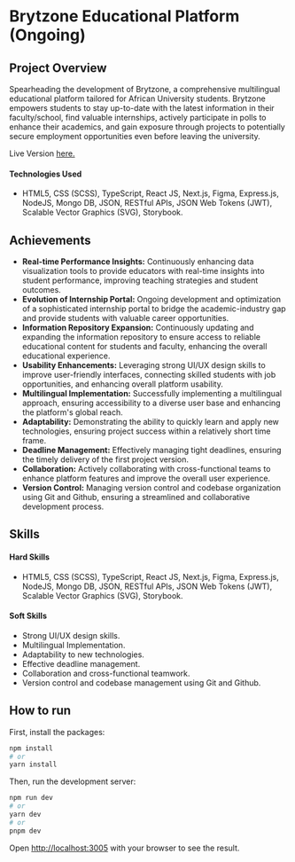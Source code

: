# Brytzone Educational Platform (Ongoing)

## Project Overview
Spearheading the development of Brytzone, a comprehensive multilingual educational platform tailored for African University students. Brytzone empowers students
to stay up-to-date with the latest information in their faculty/school, find valuable internships, actively participate in polls to enhance their academics, and
gain exposure through projects to potentially secure employment opportunities even before leaving the university.

Live Version [here.](https://brytzone-1.vercel.app/)

#### Technologies Used
- HTML5, CSS (SCSS), TypeScript, React JS, Next.js, Figma, Express.js, NodeJS, Mongo DB, JSON, RESTful APIs, JSON Web Tokens (JWT), Scalable Vector Graphics (SVG), Storybook.


## Achievements
-	**Real-time Performance Insights:** Continuously enhancing data visualization tools to provide educators with real-time insights into student performance, improving teaching strategies and student outcomes.
-	**Evolution of Internship Portal:** Ongoing development and optimization of a sophisticated internship portal to bridge the academic-industry gap and provide students with valuable career opportunities.
-	**Information Repository Expansion:** Continuously updating and expanding the information repository to ensure access to reliable educational content for students and faculty, enhancing the overall educational experience.
-	**Usability Enhancements:** Leveraging strong UI/UX design skills to improve user-friendly interfaces, connecting skilled students with job opportunities, and enhancing overall platform usability.
-	**Multilingual Implementation:** Successfully implementing a multilingual approach, ensuring accessibility to a diverse user base and enhancing the platform's global reach.
-	**Adaptability:** Demonstrating the ability to quickly learn and apply new technologies, ensuring project success within a relatively short time frame.
-	**Deadline Management:** Effectively managing tight deadlines, ensuring the timely delivery of the first project version.
-	**Collaboration:** Actively collaborating with cross-functional teams to enhance platform features and improve the overall user experience.
-	**Version Control:** Managing version control and codebase organization using Git and Github, ensuring a streamlined and collaborative development process.
  
## Skills

#### Hard Skills
-	HTML5, CSS (SCSS), TypeScript, React JS, Next.js, Figma, Express.js, NodeJS, Mongo DB, JSON, RESTful APIs, JSON Web Tokens (JWT), Scalable Vector Graphics (SVG), Storybook.
  
#### Soft Skills
-	Strong UI/UX design skills.
-	Multilingual Implementation.
-	Adaptability to new technologies.
-	Effective deadline management.
-	Collaboration and cross-functional teamwork.
-	Version control and codebase management using Git and Github.

## How to run
First, install the packages:

```bash
npm install
# or
yarn install
```

Then, run the development server:
```bash
npm run dev
# or
yarn dev
# or
pnpm dev
```

Open [http://localhost:3005](http://localhost:3005) with your browser to see the result.


